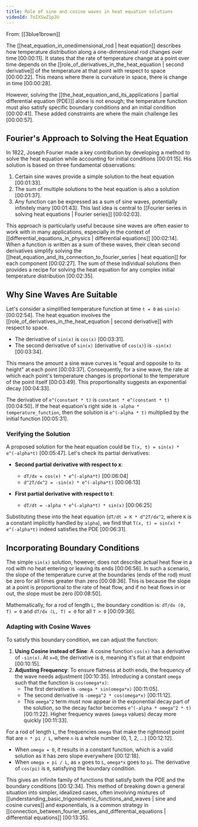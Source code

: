```yaml
---
title: Role of sine and cosine waves in heat equation solutions
videoId: ToIXSwZ1pJU
---
```


From: [[3blue1brown]] <br/> 

The [[heat_equation_in_onedimensional_rod | heat equation]] describes how temperature distribution along a one-dimensional rod changes over time <a class="yt-timestamp" data-t="00:00:11">[00:00:11]</a>. It states that the rate of temperature change at a point over time depends on the [[role_of_derivatives_in_the_heat_equation | second derivative]] of the temperature at that point with respect to space <a class="yt-timestamp" data-t="00:00:22">[00:00:22]</a>. This means where there is curvature in space, there is change in time <a class="yt-timestamp" data-t="00:00:28">[00:00:28]</a>.

However, solving the [[the_heat_equation_and_its_applications | partial differential equation (PDE)]] alone is not enough; the temperature function must also satisfy specific boundary conditions and an initial condition <a class="yt-timestamp" data-t="00:00:41">[00:00:41]</a>. These added constraints are where the main challenge lies <a class="yt-timestamp" data-t="00:00:57">[00:00:57]</a>.

## Fourier's Approach to Solving the Heat Equation

In 1822, Joseph Fourier made a key contribution by developing a method to solve the heat equation while accounting for initial conditions <a class="yt-timestamp" data-t="00:01:15">[00:01:15]</a>. His solution is based on three fundamental observations:

1.  Certain sine waves provide a simple solution to the heat equation <a class="yt-timestamp" data-t="00:01:33">[00:01:33]</a>.
2.  The sum of multiple solutions to the heat equation is also a solution <a class="yt-timestamp" data-t="00:01:37">[00:01:37]</a>.
3.  Any function can be expressed as a sum of sine waves, potentially infinitely many <a class="yt-timestamp" data-t="00:01:43">[00:01:43]</a>. This last idea is central to [[Fourier series in solving heat equations | Fourier series]] <a class="yt-timestamp" data-t="00:02:03">[00:02:03]</a>.

This approach is particularly useful because sine waves are often easier to work with in many applications, especially in the context of [[differential_equations_in_physics | differential equations]] <a class="yt-timestamp" data-t="00:02:14">[00:02:14]</a>. When a function is written as a sum of these waves, their clean second derivatives simplify solving the [[heat_equation_and_its_connection_to_fourier_series | heat equation]] for each component <a class="yt-timestamp" data-t="00:02:27">[00:02:27]</a>. The sum of these individual solutions then provides a recipe for solving the heat equation for any complex initial temperature distribution <a class="yt-timestamp" data-t="00:02:35">[00:02:35]</a>.

## Why Sine Waves Are Suitable

Let's consider a simplified temperature function at time `t = 0` as `sin(x)` <a class="yt-timestamp" data-t="00:02:54">[00:02:54]</a>. The heat equation involves the [[role_of_derivatives_in_the_heat_equation | second derivative]] with respect to space.
*   The derivative of `sin(x)` is `cos(x)` <a class="yt-timestamp" data-t="00:03:31">[00:03:31]</a>.
*   The second derivative of `sin(x)` (derivative of `cos(x)`) is `-sin(x)` <a class="yt-timestamp" data-t="00:03:34">[00:03:34]</a>.

This means the amount a sine wave curves is "equal and opposite to its height" at each point <a class="yt-timestamp" data-t="00:03:37">[00:03:37]</a>. Consequently, for a sine wave, the rate at which each point's temperature changes is proportional to the temperature of the point itself <a class="yt-timestamp" data-t="00:03:49">[00:03:49]</a>. This proportionality suggests an exponential decay <a class="yt-timestamp" data-t="00:04:33">[00:04:33]</a>.

The derivative of `e^(constant * t)` is `constant * e^(constant * t)` <a class="yt-timestamp" data-t="00:04:50">[00:04:50]</a>.
If the heat equation's right side is `-alpha * temperature_function`, then the solution is `e^(-alpha * t)` multiplied by the initial function <a class="yt-timestamp" data-t="00:05:31">[00:05:31]</a>.

### Verifying the Solution

A proposed solution for the heat equation could be `T(x, t) = sin(x) * e^(-alpha*t)` <a class="yt-timestamp" data-t="00:05:47">[00:05:47]</a>. Let's check its partial derivatives:

*   **Second partial derivative with respect to x**:
    *   `dT/dx = cos(x) * e^(-alpha*t)` <a class="yt-timestamp" data-t="00:06:04">[00:06:04]</a>
    *   `d^2T/dx^2 = -sin(x) * e^(-alpha*t)` <a class="yt-timestamp" data-t="00:06:13">[00:06:13]</a>

*   **First partial derivative with respect to t**:
    *   `dT/dt = -alpha * e^(-alpha*t) * sin(x)` <a class="yt-timestamp" data-t="00:06:25">[00:06:25]</a>

Substituting these into the heat equation (`dT/dt = K * d^2T/dx^2`, where `K` is a constant implicitly handled by `alpha`), we find that `T(x, t) = sin(x) * e^(-alpha*t)` indeed satisfies the PDE <a class="yt-timestamp" data-t="00:06:31">[00:06:31]</a>.

## Incorporating Boundary Conditions

The simple `sin(x)` solution, however, does not describe actual heat flow in a rod with no heat entering or leaving its ends <a class="yt-timestamp" data-t="00:06:56">[00:06:56]</a>. In such a scenario, the slope of the temperature curve at the boundaries (ends of the rod) must be zero for all times greater than zero <a class="yt-timestamp" data-t="00:08:36">[00:08:36]</a>. This is because the slope at a point is proportional to the rate of heat flow, and if no heat flows in or out, the slope must be zero <a class="yt-timestamp" data-t="00:08:50">[00:08:50]</a>.

Mathematically, for a rod of length `L`, the boundary condition is:
`dT/dx (0, T) = 0` and `dT/dx (L, T) = 0` for all `T > 0` <a class="yt-timestamp" data-t="00:09:36">[00:09:36]</a>.

### Adapting with Cosine Waves

To satisfy this boundary condition, we can adjust the function:

1.  **Using Cosine instead of Sine**: A cosine function `cos(x)` has a derivative of `-sin(x)`. At `x=0`, the derivative is `0`, meaning it's flat at that endpoint <a class="yt-timestamp" data-t="00:10:15">[00:10:15]</a>.
2.  **Adjusting Frequency**: To ensure flatness at both ends, the frequency of the wave needs adjustment <a class="yt-timestamp" data-t="00:10:35">[00:10:35]</a>. Introducing a constant `omega` such that the function is `cos(omega*x)`:
    *   The first derivative is `-omega * sin(omega*x)` <a class="yt-timestamp" data-t="00:11:05">[00:11:05]</a>.
    *   The second derivative is `-omega^2 * cos(omega*x)` <a class="yt-timestamp" data-t="00:11:12">[00:11:12]</a>.
    *   This `omega^2` term must now appear in the exponential decay part of the solution, so the decay factor becomes `e^(-alpha * omega^2 * t)` <a class="yt-timestamp" data-t="00:11:22">[00:11:22]</a>. Higher frequency waves (`omega` values) decay more quickly <a class="yt-timestamp" data-t="00:11:33">[00:11:33]</a>.

For a rod of length `L`, the frequencies `omega` that make the rightmost point flat are `n * pi / L`, where `n` is a whole number (0, 1, 2, ...) <a class="yt-timestamp" data-t="00:12:12">[00:12:12]</a>.
*   When `omega = 0`, it results in a constant function, which is a valid solution as it has zero slope everywhere <a class="yt-timestamp" data-t="00:12:18">[00:12:18]</a>.
*   When `omega = pi / L`, as `x` goes to `L`, `omega*x` goes to `pi`. The derivative of `cos(pi)` is `0`, satisfying the boundary condition.

This gives an infinite family of functions that satisfy both the PDE and the boundary conditions <a class="yt-timestamp" data-t="00:12:34">[00:12:34]</a>. This method of breaking down a general situation into simpler, idealized cases, often involving mixtures of [[understanding_basic_trigonometric_functions_and_waves | sine and cosine curves]] and exponentials, is a common strategy in [[connection_between_fourier_series_and_differential_equations | differential equations]] <a class="yt-timestamp" data-t="00:13:35">[00:13:35]</a>.
